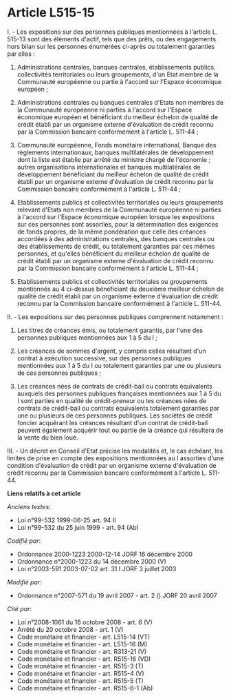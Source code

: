 # Article L515-15

I. - Les expositions sur des personnes publiques mentionnées à l'article L. 515-13 sont des éléments d'actif, tels que des
prêts, ou des engagements hors bilan sur les personnes énumérées ci-après ou totalement garanties par elles :

1. Administrations centrales, banques centrales, établissements publics, collectivités territoriales ou leurs groupements,
d'un Etat membre de la Communauté européenne ou partie à l'accord sur l'Espace économique européen ;

2. Administrations centrales ou banques centrales d'Etats non membres de la Communauté européenne ni parties à l'accord sur
l'Espace économique européen et bénéficiant du meilleur échelon de qualité de crédit établi par un organisme externe
d'évaluation de crédit reconnu par la Commission bancaire conformément à l'article L. 511-44 ;

3. Communauté européenne, Fonds monétaire international, Banque des règlements internationaux, banques multilatérales de
développement dont la liste est établie par arrêté du ministre chargé de l'économie ; autres organisations internationales et
banques multilatérales de développement bénéficiant du meilleur échelon de qualité de crédit établi par un organisme externe
d'évaluation de crédit reconnu par la Commission bancaire conformément à l'article L. 511-44 ;

4. Etablissements publics et collectivités territoriales ou leurs groupements relevant d'Etats non membres de la Communauté
européenne ni parties à l'accord sur l'Espace économique européen lorsque les expositions sur ces personnes sont assorties,
pour la détermination des exigences de fonds propres, de la même pondération que celle des créances accordées à des
administrations centrales, des banques centrales ou des établissements de crédit, ou totalement garanties par ces mêmes
personnes, et qu'elles bénéficient du meilleur échelon de qualité de crédit établi par un organisme externe d'évaluation de
crédit reconnu par la Commission bancaire conformément à l'article L. 511-44 ;

5. Etablissements publics et collectivités territoriales ou groupements mentionnés au 4 ci-dessus bénéficiant du deuxième
meilleur échelon de qualité de crédit établi par un organisme externe d'évaluation de crédit reconnu par la Commission
bancaire conformément à l'article L. 511-44.

II. - Les expositions sur des personnes publiques comprennent notamment :

1. Les titres de créances émis, ou totalement garantis, par l'une des personnes publiques mentionnées aux 1 à 5 du I ;

2. Les créances de sommes d'argent, y compris celles résultant d'un contrat à exécution successive, sur des personnes
publiques mentionnées aux 1 à 5 du I ou totalement garanties par une ou plusieurs de ces personnes publiques ;

3. Les créances nées de contrats de crédit-bail ou contrats équivalents auxquels des personnes publiques françaises
mentionnées aux 1 à 5 du I sont parties en qualité de crédit-preneur ou les créances nées de contrats de crédit-bail ou
contrats équivalents totalement garanties par une ou plusieurs de ces personnes publiques. Les sociétés de crédit foncier
acquérant les créances résultant d'un contrat de crédit-bail peuvent également acquérir tout ou partie de la créance qui
résultera de la vente du bien loué.

III. - Un décret en Conseil d'Etat précise les modalités et, le cas échéant, les limites de prise en compte des expositions
mentionnées au I assorties d'une condition d'évaluation de crédit par un organisme externe d'évaluation de crédit reconnu par
la Commission bancaire conformément à l'article L. 511-44.

**Liens relatifs à cet article**

_Anciens textes_:

  - Loi n°99-532 1999-06-25 art. 94 II
  - Loi n°99-532 du 25 juin 1999 - art. 94 (Ab)

_Codifié par_:

  - Ordonnance 2000-1223 2000-12-14 JORF 16 décembre 2000
  - Ordonnance n°2000-1223 du 14 décembre 2000 (V)
  - Loi n°2003-591 2003-07-02 art. 31 I JORF 3 juillet 2003

_Modifié par_:

  - Ordonnance n°2007-571 du 19 avril 2007 - art. 2 () JORF 20 avril 2007

_Cité par_:

  - Loi n°2008-1061 du 16 octobre 2008 - art. 6 (V)
  - Arrêté du 20 octobre 2008 - art. 1 (V)
  - Code monétaire et financier - art. L515-14 (VT)
  - Code monétaire et financier - art. L515-16 (M)
  - Code monétaire et financier - art. R313-21 (V)
  - Code monétaire et financier - art. R515-16 (VD)
  - Code monétaire et financier - art. R515-3 (T)
  - Code monétaire et financier - art. R515-4 (V)
  - Code monétaire et financier - art. R515-5 (T)
  - Code monétaire et financier - art. R515-6-1 (Ab)
